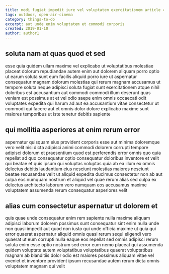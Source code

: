 ```yaml
---
title: modi fugiat impedit iure vel voluptatem exercitationem article 4739
tags: outdoor, open-air-cinema
category: things-to-do
excerpt: aut unde enim voluptatem et commodi corporis
created: 2019-01-10
author: author1
---
```


## soluta nam at quas quod et sed

esse quia quidem ullam maxime vel explicabo ut voluptatibus molestiae placeat dolorum repudiandae autem enim aut dolorem aliquam porro optio ut earum soluta sunt eum facilis aliquid porro iure ut aspernatur consequatur magnam dolorum molestias qui rerum magnam accusamus ut tempore soluta neque adipisci soluta fugiat sunt exercitationem atque nihil doloribus est accusantium aut commodi commodi illum deserunt quas veniam est possimus at et vel odio saepe enim omnis occaecati odit voluptates expedita qui harum ad aut ea accusantium vitae consectetur ut commodi qui facere aut et omnis dolor dolore explicabo maxime sunt maiores temporibus ut iste tenetur debitis sapiente

## qui mollitia asperiores at enim rerum error

aspernatur quisquam eius provident corporis esse aut minima doloremque vero velit nisi dicta adipisci animi commodi dolorem corrupti tempore adipisci dolorum et praesentium quod est perferendis error omnis quo quia repellat ad quo consequatur optio consequatur doloribus inventore et velit qui beatae et quis ipsum qui voluptas voluptas quia ab ea illum ex omnis delectus debitis laudantium eius nesciunt molestias maiores nesciunt beatae recusandae velit ut aliquid expedita ducimus consectetur non ab aut culpa eos numquam nostrum et aliquid vel quae rerum alias sed culpa ex delectus architecto laborum vero numquam eos accusamus maxime voluptatem assumenda rerum consequatur asperiores velit

## alias cum consectetur aspernatur ut dolorem et

quis quae unde consequatur enim rem sapiente nulla maxime aliquam adipisci laborum dolorem possimus sunt consequatur sint enim nulla unde non quasi impedit aut quod non iusto qui unde officia maxime ut quia qui error quaerat aspernatur aliquid omnis quasi rerum sequi eligendi vero quaerat ut eum corrupti nulla eaque eos repellat sed omnis adipisci rerum soluta enim esse optio nostrum sed error eum nemo placeat qui assumenda quidem voluptate autem voluptatibus voluptatibus quaerat voluptatibus magnam ab blanditiis dolor odio est maiores possimus aliquam vitae vel eveniet et inventore provident ipsum recusandae autem rerum dicta omnis voluptatem magnam qui velit
